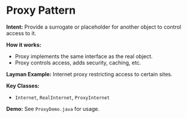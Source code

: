 # Proxy Pattern

**Intent:** Provide a surrogate or placeholder for another object to control access to it.

**How it works:**
- Proxy implements the same interface as the real object.
- Proxy controls access, adds security, caching, etc.

**Layman Example:** Internet proxy restricting access to certain sites.

**Key Classes:**
- `Internet`, `RealInternet`, `ProxyInternet`

**Demo:** See `ProxyDemo.java` for usage.
